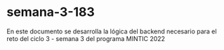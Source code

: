 # semana-3-183

En este documento se desarrolla la lógica del backend necesario para el reto del ciclo 3 - semana 3 del programa MINTIC 2022
